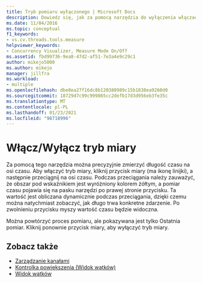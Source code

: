 ```yaml
---
title: Tryb pomiaru wyłączonego | Microsoft Docs
description: Dowiedz się, jak za pomocą narzędzia do wyłączenia włączać tryb pomiaru, aby precyzyjnie zmierzyć długość czasu na osi czasu.
ms.date: 11/04/2016
ms.topic: conceptual
f1_keywords:
- vs.cv.threads.tools.measure
helpviewer_keywords:
- Concurrency Visualizer, Measure Mode On/Off
ms.assetid: fbd99736-9ea8-47d2-af51-7e3a4e9c29c1
author: mikejo5000
ms.author: mikejo
manager: jillfra
ms.workload:
- multiple
ms.openlocfilehash: dbe8ea27f16dc8b120380989c15b1838ea9260d0
ms.sourcegitcommit: 18729d7c99c999865cc2defb17d3d956eb3fe35c
ms.translationtype: MT
ms.contentlocale: pl-PL
ms.lasthandoff: 01/23/2021
ms.locfileid: "98718996"
---
```

# <a name="measure-mode-onoff"></a>Włącz/Wyłącz tryb miary
Za pomocą tego narzędzia można precyzyjnie zmierzyć długość czasu na osi czasu. Aby włączyć tryb miary, kliknij przycisk miary (ma ikonę linijki), a następnie przeciągnij na osi czasu. Podczas przeciągania należy zauważyć, że obszar pod wskaźnikiem jest wyróżniony kolorem żółtym, a pomiar czasu pojawia się na pasku narzędzi po prawej stronie przycisku. Ta wartość jest obliczana dynamicznie podczas przeciągania, dzięki czemu można natychmiast zobaczyć, jak długo trwa konkretne zdarzenie. Po zwolnieniu przycisku myszy wartość czasu będzie widoczna.

 Można powtórzyć proces pomiaru, ale pokazywana jest tylko Ostatnia pomiar. Kliknij ponownie przycisk miary, aby wyłączyć tryb miary.

## <a name="see-also"></a>Zobacz także
- [Zarządzanie kanałami](../profiling/manage-channels.md)
- [Kontrolka powiększenia (Widok wątków)](../profiling/zoom-control-threads-view.md)
- [Widok wątków](../profiling/threads-view-parallel-performance.md)